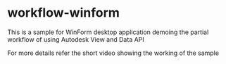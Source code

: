 workflow-winform
================

This is a sample for WinForm desktop application demoing the partial workflow of using Autodesk View and Data API

For more details refer the short video showing the working of the sample

